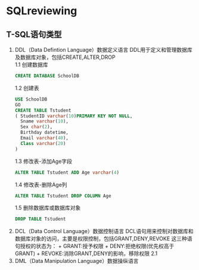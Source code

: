 # SQLreviewing

## T-SQL语句类型
1. DDL（Data Defintion Language）数据定义语言
DDL用于定义和管理数据库及数据库对象，包括CREATE,ALTER,DROP<br>
    1.1 创建数据库<br>
    ```SQL
    CREATE DATABASE SchoolDB
    ```
    1.2 创建表<br>
    ```SQL
    USE SchoolDB
    GO
    CREATE TABLE Tstudent
    ( StudentID varchar(10)PRIMARY KEY NOT NULL,
      Sname varchar(10),
      Sex char(2),
      Birthday datetime,
      Email varchar(40),
      Class varchar(20)
    )
    ```
    1.3  修改表-添加Age字段<br>
    ```SQL
    ALTER TABLE Tstudent ADD Age varchar(4)
    ```
    1.4 修改表-删除Age列<br>
    ```SQL
    ALTER TABLE Tstudent DROP COLUMN Age
    ```
    1.5 删除数据库或数据库对象
    ```sql
    DROP TABLE Tstudent
    ```
2. DCL（Data Control Language）数据控制语言
    DCL语句用来控制对数据库和数据库对象的访问，主要是权限控制，包括GRANT,DENY,REVOKE
    这三种语句授权的状态为：
        + GRANT:授予权限
        + DENY:拒绝权限(优先权高于GRANT)
        + REVOKE:消除GRANT,DENY的影响，移除权限
    2.1 
3. DML（Data Manipulation Language）数据操纵语言
